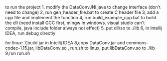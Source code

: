 to run the project
1, modify the DataConvJNI.java to change interface (don't need to change)
2, run gen_header_file.bat to create  C header file
3, add a cpp file and implement the function
4, run build_example_cpp.bat to build the dll (need install GCC first, mingw in windows. visual studio can't compile, java include folder always not effect)
5, put dll/so to  ./lib
6, in Intellij IDEA, run debug directly

for linux: 
7,build jar in Intellij IDEA
8,copy DataConv.jar and commons-codec-1.15.jar, libDataConv.so , run.sh to linux, put libDataConv.so to ./lib
9,run run.sh
